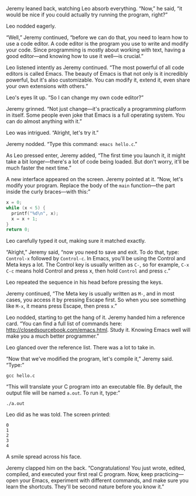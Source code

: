 Jeremy leaned back, watching Leo absorb everything. “Now,” he said, “it would be nice if you could actually try running the program, right?”

Leo nodded eagerly.

“Well,” Jeremy continued, “before we can do that, you need to learn how to use a code editor. A code editor is the program you use to write and modify your code. Since programming is mostly about working with text, having a good editor—and knowing how to use it well—is crucial.”

Leo listened intently as Jeremy continued. “The most powerful of all code editors is called Emacs. The beauty of Emacs is that not only is it incredibly powerful, but it's also customizable. You can modify it, extend it, even share your own extensions with others.”

Leo's eyes lit up. “So I can change my own code editor?”

Jeremy grinned. “Not just change—it's practically a programming platform in itself. Some people even joke that Emacs is a full operating system. You can do almost anything with it.”

Leo was intrigued. “Alright, let's try it.”

Jeremy nodded. “Type this command: `emacs hello.c`.”

As Leo pressed enter, Jeremy added, “The first time you launch it, it might take a bit longer—there's a lot of code being loaded. But don't worry, it'll be much faster the next time.”

A new interface appeared on the screen. Jeremy pointed at it. “Now, let's modify your program. Replace the body of the `main` function—the part inside the curly braces—with this:”

```c
x = 0;
while (x < 5) {
  printf("%d\n", x);
  x = x + 1;
}
return 0;
```

Leo carefully typed it out, making sure it matched exactly.

“Alright,” Jeremy said, “now you need to save and exit. To do that, type: `Control-x` followed by `Control-c`. In Emacs, you'll be using the Control and Meta keys a lot. The Control key is usually written as `C-`, so for example, `C-x C-c` means hold Control and press x, then hold `Control` and press `c`.”

Leo repeated the sequence in his head before pressing the keys.

Jeremy continued, “The Meta key is usually written as `M-`, and in most cases, you access it by pressing Escape first. So when you see something like `M-x`, it means press Escape, then press `x`.”

Leo nodded, starting to get the hang of it. Jeremy handed him a reference card. “You can find a full list of commands here: <a href="http://closedsourcebook.com/emacs.html">http://closedsourcebook.com/emacs.html</a>. Study it. Knowing Emacs well will make you a much better programmer.”

Leo glanced over the reference list. There was a lot to take in.

“Now that we've modified the program, let's compile it,” Jeremy said. “Type:”

```
gcc hello.c
```

“This will translate your C program into an executable file. By default, the output file will be named `a.out`. To run it, type:”

```
./a.out
```

Leo did as he was told. The screen printed:

```
0
1
2
3
4
```

A smile spread across his face. 

Jeremy clapped him on the back. “Congratulations! You just wrote, edited, compiled, and executed your first real C program. Now, keep practicing—open your Emacs, experiment with different commands, and make sure you learn the shortcuts. They'll be second nature before you know it.”
